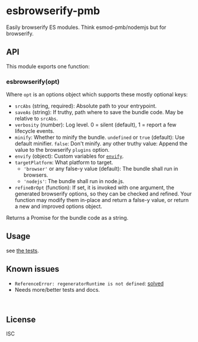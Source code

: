 ﻿
<!--#echo json="package.json" key="name" underline="=" -->
esbrowserify-pmb
================
<!--/#echo -->

<!--#echo json="package.json" key="description" -->
Easily browserify ES modules. Think esmod-pmb/nodemjs but for browserify.
<!--/#echo -->



API
---

This module exports one function:

### esbrowserify(opt)

Where `opt` is an options object which supports these mostly optional keys:

* `srcAbs` (string, required): Absolute path to your entrypoint.
* `saveAs` (string): If truthy, path where to save the bundle code.
  May be relative to `srcAbs`.
* `verbosity` (number): Log level. 0 = silent (default),
  1 = report a few lifecycle events.
* `minify`: Whether to minify the bundle.
  `undefined` or `true` (default): Use default minifier.
  `false`: Don't minify.
  any other truthy value: Append the value to the browserify `plugins` option.
* `envify` (object): Custom variables for [`envify`](https://npm.im/envify).
* `targetPlatform`: What platform to target.
  * `'browser'` or any false-y value (default): The bundle shall run in browsers.
  * `'nodejs'`: The bundle shall run in node.js.
* `refineBrOpt` (function): If set, it is invoked with one argument,
  the generated browserify options, so they can be checked and refined.
  Your function may modify them in-place and return a false-y value,
  or return a new and improved options object.


Returns a Promise for the bundle code as a string.





Usage
-----

see [the tests](test/).


<!--#toc stop="scan" -->



Known issues
------------

* `ReferenceError: regeneratorRuntime is not defined`:
  [solved](https://github.com/mk-pmb/esbrowserify-pmb-js/issues/1)
* Needs more/better tests and docs.







&nbsp;


License
-------
<!--#echo json="package.json" key=".license" -->
ISC
<!--/#echo -->
